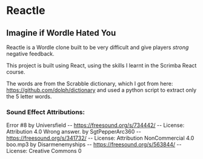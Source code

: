 # Reactle

## Imagine if Wordle Hated You

Reactle is a Wordle clone built to be very difficult and give players *strong* negative feedback.

This project is built using React, using the skills I learnt in the Scrimba React course.

The words are from the Scrabble dictionary, which I got from here: https://github.com/dolph/dictionary and used a python script to extract only the 5 letter words.


### Sound Effect Attributions:
Error #8 by Universfield -- https://freesound.org/s/734442/ -- License: Attribution 4.0
Wrong answer. by SgtPepperArc360 -- https://freesound.org/s/341732/ -- License: Attribution NonCommercial 4.0
boo.mp3 by Disarmenemyships -- https://freesound.org/s/563844/ -- License: Creative Commons 0